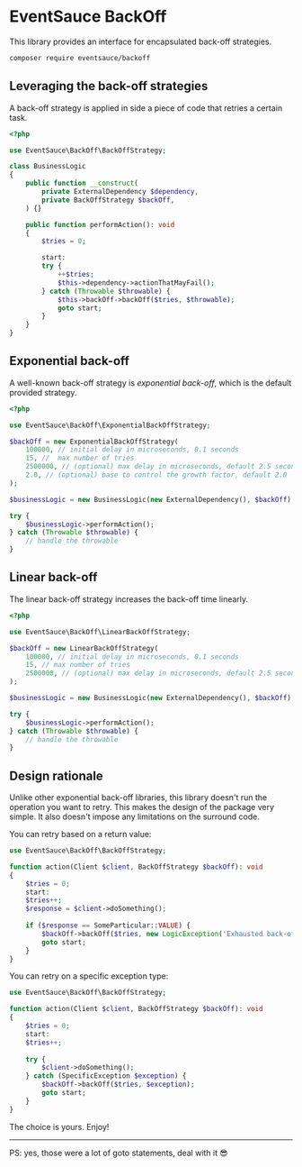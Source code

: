 # EventSauce BackOff

This library provides an interface for encapsulated back-off strategies.

```bash
composer require eventsauce/backoff
```

## Leveraging the back-off strategies

A back-off strategy is applied in side a piece of code that retries a certain task.

```php
<?php

use EventSauce\BackOff\BackOffStrategy;

class BusinessLogic
{
    public function __construct(
        private ExternalDependency $dependency,
        private BackOffStrategy $backOff,
    ) {}

    public function performAction(): void
    {
        $tries = 0;

        start:
        try {
            ++$tries;
            $this->dependency->actionThatMayFail();
        } catch (Throwable $throwable) {
            $this->backOff->backOff($tries, $throwable);
            goto start;
        }
    }
}
```

## Exponential back-off

A well-known back-off strategy is _exponential back-off_, which is the default provided strategy.

```php
<?php

use EventSauce\BackOff\ExponentialBackOffStrategy;

$backOff = new ExponentialBackOffStrategy(
    100000, // initial delay in microseconds, 0.1 seconds
    15, //  max number of tries
    2500000, // (optional) max delay in microseconds, default 2.5 seconds
    2.0, // (optional) base to control the growth factor, default 2.0
);

$businessLogic = new BusinessLogic(new ExternalDependency(), $backOff);

try {
    $businessLogic->performAction();
} catch (Throwable $throwable) {
    // handle the throwable
}
```

## Linear back-off

The linear back-off strategy increases the back-off time linearly.

```php
<?php

use EventSauce\BackOff\LinearBackOffStrategy;

$backOff = new LinearBackOffStrategy(
    100000, // initial delay in microseconds, 0.1 seconds
    15, // max number of tries
    2500000, // (optional) max delay in microseconds, default 2.5 seconds
);

$businessLogic = new BusinessLogic(new ExternalDependency(), $backOff);

try {
    $businessLogic->performAction();
} catch (Throwable $throwable) {
    // handle the throwable
}
```

## Design rationale

Unlike other exponential back-off libraries, this library doesn't run the
operation you want to retry. This makes the design of the package very
simple. It also doesn't impose any limitations on the surround code.

You can retry based on a return value:

```php
use EventSauce\BackOff\BackOffStrategy;

function action(Client $client, BackOffStrategy $backOff): void
{
    $tries = 0;
    start:
    $tries++;
    $response = $client->doSomething();
    
    if ($response == SomeParticular::VALUE) {
        $backOff->backOff($tries, new LogicException('Exhausted back-off'));
        goto start;
    }
}
```

You can retry on a specific exception type:

```php
use EventSauce\BackOff\BackOffStrategy;

function action(Client $client, BackOffStrategy $backOff): void
{
    $tries = 0;
    start:
    $tries++;
    
    try {
        $client->doSomething();
    } catch (SpecificException $exception) {
        $backOff->backOff($tries, $exception);
        goto start;
    }
}
```

The choice is yours. Enjoy!

---

PS: yes, those were a lot of goto statements, deal with it 😎
